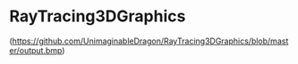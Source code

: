 # RayTracing3DGraphics
(https://github.com/UnimaginableDragon/RayTracing3DGraphics/blob/master/output.bmp)
